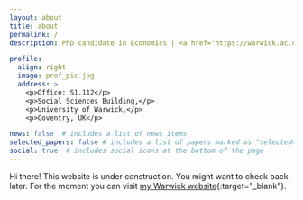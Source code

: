 ```yaml
---
layout: about
title: about
permalink: /
description: PhD candidate in Economics | <a href="https://warwick.ac.uk/fac/soc/economics/">University of Warwick</a>

profile:
  align: right
  image: prof_pic.jpg
  address: >
    <p>Office: S1.112</p>
    <p>Social Sciences Building,</p>
    <p>University of Warwick,</p>
    <p>Coventry, UK</p>

news: false  # includes a list of news items
selected_papers: false # includes a list of papers marked as "selected={true}"
social: true  # includes social icons at the bottom of the page
---
```


Hi there! This website is under construction. You might want to check back later.
For the moment you can visit [my Warwick website](https://warwick.ac.uk/fac/soc/economics/staff/rdegasperi/){:target="\_blank"}.

